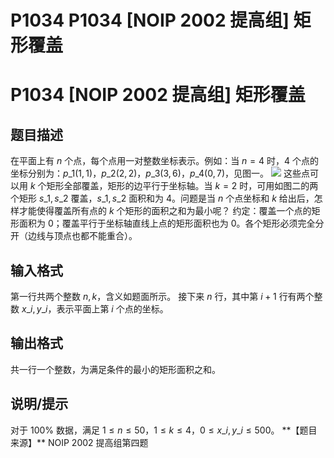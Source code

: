 # P1034 P1034 [NOIP 2002 提高组] 矩形覆盖

# P1034 [NOIP 2002 提高组] 矩形覆盖

## 题目描述

在平面上有 $n$ 个点，每个点用一对整数坐标表示。例如：当 $n=4$ 时，$4$ 个点的坐标分别为：$p\_1(1,1)$，$p\_2(2,2)$，$p\_3(3,6)$，$p\_4(0,7)$，见图一。
![](https://cdn.luogu.com.cn/upload/image\_hosting/dxc1c5k9.png)
这些点可以用 $k$ 个矩形全部覆盖，矩形的边平行于坐标轴。当 $k=2$ 时，可用如图二的两个矩形 $s\_1,s\_2$ 覆盖，$s\_1,s\_2$ 面积和为 $4$。问题是当 $n$ 个点坐标和 $k$ 给出后，怎样才能使得覆盖所有点的 $k$ 个矩形的面积之和为最小呢？
约定：覆盖一个点的矩形面积为 $0$；覆盖平行于坐标轴直线上点的矩形面积也为 $0$。各个矩形必须完全分开（边线与顶点也都不能重合）。

## 输入格式

第一行共两个整数 $n,k$，含义如题面所示。
接下来 $n$ 行，其中第 $i+1$ 行有两个整数 $x\_i,y\_i$，表示平面上第 $i$ 个点的坐标。

## 输出格式

共一行一个整数，为满足条件的最小的矩形面积之和。

## 说明/提示

对于 $100\%$ 数据，满足 $1\le n \le 50$，$1 \le k \le 4$，$0 \le x\_i,y\_i \le 500$。
\*\*【题目来源】\*\*
NOIP 2002 提高组第四题
